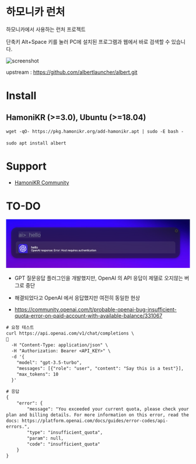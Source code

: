 # 하모니카 런처

하모니카에서 사용하는 런처 프로젝트

단축키 Alt+Space 키를 눌러 PC에 설치된 프로그램과 웹에서 바로 검색할 수 있습니다.

![screenshot](./albert.png)


upstream : https://github.com/albertlauncher/albert.git


# Install

## HamoniKR (>=3.0), Ubuntu (>=18.04)
```
wget -qO- https://pkg.hamonikr.org/add-hamonikr.apt | sudo -E bash -

sudo apt install albert
```

# Support

* [HamoniKR Community](https://hamonikr.org/)


# TO-DO

![gpt_plugin](./gpt_plugin.png)

 * GPT 질문응답 플러그인을 개발했지만, OpenAI 의 API 응답이 제댈로 오지않는 버그로 중단

 * 해결되었다고 OpenAI 에서 응답했지만 여전히 동일한 현상
 * https://community.openai.com/t/probable-openai-bug-insufficient-quota-error-on-paid-account-with-available-balance/331067

```
# 요청 테스트
curl https://api.openai.com/v1/chat/completions \                                                                                                            
  -H "Content-Type: application/json" \
  -H "Authorization: Bearer <API_KEY>" \
  -d '{
    "model": "gpt-3.5-turbo",
    "messages": [{"role": "user", "content": "Say this is a test"}],
    "max_tokens": 10
  }'
```
```
# 응답
{
    "error": {
        "message": "You exceeded your current quota, please check your plan and billing details. For more information on this error, read the docs: https://platform.openai.com/docs/guides/error-codes/api-errors.",
        "type": "insufficient_quota",
        "param": null,
        "code": "insufficient_quota"
    }
}

```